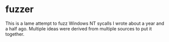# fuzzer
This is a lame attempt to fuzz Windows NT sycalls I wrote about a year and a half ago. Multiple ideas were derived from multiple sources to put it together.

